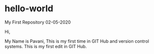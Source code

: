 # hello-world
My First Repository 02-05-2020

Hi,

My Name is Pavani,
This is my first time in GIT Hub and version control systems.
This is my first edit in GIT Hub.
